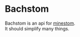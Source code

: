 # Bachstom

Bachstom is an api for [minestom](https://github.com/Minestom/Minestom).
<br>
It should simplify many things.